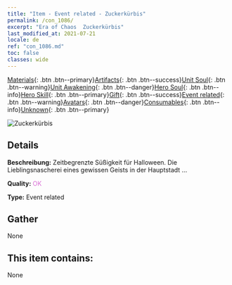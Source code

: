 ```yaml
---
title: "Item - Event related - Zuckerkürbis"
permalink: /con_1086/
excerpt: "Era of Chaos  Zuckerkürbis"
last_modified_at: 2021-07-21
locale: de
ref: "con_1086.md"
toc: false
classes: wide
---
```

 [Materials](/ItemsDE/){: .btn .btn--primary}[Artifacts](/ItemsDE/Artifacts/){: .btn .btn--success}[Unit Soul](/ItemsDE/UnitSoul/){: .btn .btn--warning}[Unit Awakening](/ItemsDE/UnitAwakening/){: .btn .btn--danger}[Hero Soul](/ItemsDE/HeroSoul/){: .btn .btn--info}[Hero Skill](/ItemsDE/HeroSkill/){: .btn .btn--primary}[Gift](/ItemsDE/Gift/){: .btn .btn--success}[Event related](/ItemsDE/Events/){: .btn .btn--warning}[Avatars](/ItemsDE/Avatars/){: .btn .btn--danger}[Consumables](/ItemsDE/Consumables/){: .btn .btn--info}[Unknown](/ItemsDE/Unknown/){: .btn .btn--primary}

 ![Zuckerkürbis](/images/t/i_690012.png)

## Details
 **Beschreibung:** Zeitbegrenzte Süßigkeit für Halloween. Die Lieblingsnascherei eines gewissen Geists in der Hauptstadt ...

 **Quality:** <span style="color: #DA70D6">OK</span>

 **Type:** Event related

## Gather

  None

## This item contains:

  None

